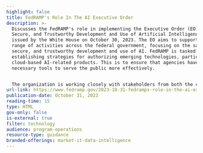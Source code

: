 ```yaml
---
highlight: false
title: FedRAMP's Role In The AI Executive Order
description: >-
  Discusses the FedRAMP's role in implementing the Executive Order (EO) on Safe,
  Secure, and Trustworthy Development and Use of Artificial Intelligence (AI),
  issued by the White House on October 30, 2023. The EO aims to support a wide
  range of activities across the federal government, focusing on the safe,
  secure, and trustworthy development and use of AI. FedRAMP is tasked with
  establishing strategies for authorizing emerging technologies, particularly
  cloud-based AI-related products. This is to ensure that agencies have the
  necessary tools to serve the public more effectively.


  The organization is working closely with stakeholders from both the commercial and federal sectors. It is also coordinating with the FedRAMP Board, the Office of Management & Budget, the National Institute of Standards and Technology, and the Federal Secure Cloud Advisory Committee to create and agree on an authorization strategy for emerging technologies.
url-link: https://www.fedramp.gov/2023-10-31-fedramps-role-in-the-ai-executive-order/
publication-date: October 31, 2023
reading-time: 15
type: HTML
gov-only: false
is-external: true
filter: technology
audience: program-operations
resource-type: guidance
branded-offerings: market-it-data-intelligence
---
```

